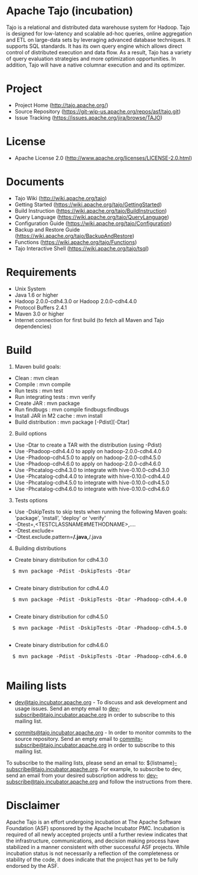 Apache Tajo (incubation)
========================
Tajo is a relational and distributed data warehouse system for Hadoop.
Tajo is designed for low-latency and scalable ad-hoc queries, online
aggregation and ETL on large-data sets by leveraging advanced database
techniques. It supports SQL standards. It has its own query engine which
allows direct control of distributed execution and data flow. As a result,
Tajo has a variety of query evaluation strategies and more optimization
opportunities. In addition, Tajo will have a native columnar execution and
and its optimizer.

Project
=======
* Project Home (http://tajo.apache.org/)
* Source Repository (https://git-wip-us.apache.org/repos/asf/tajo.git)
* Issue Tracking (https://issues.apache.org/jira/browse/TAJO)

License
=======
* Apache License 2.0 (http://www.apache.org/licenses/LICENSE-2.0.html)

Documents
=========
* Tajo Wiki (http://wiki.apache.org/tajo)
* Getting Started (https://wiki.apache.org/tajo/GettingStarted)
* Build Instruction (https://wiki.apache.org/tajo/BuildInstruction)
* Query Language (https://wiki.apache.org/tajo/QueryLanguage)
* Configuration Guide (https://wiki.apache.org/tajo/Configuration)
* Backup and Restore Guide (https://wiki.apache.org/tajo/BackupAndRestore)
* Functions (https://wiki.apache.org/tajo/Functions)
* Tajo Interactive Shell (https://wiki.apache.org/tajo/tsql)

Requirements
============
* Unix System
* Java 1.6 or higher
* Hadoop 2.0.0-cdh4.3.0 or Hadoop 2.0.0-cdh4.4.0
* Protocol Buffers 2.4.1
* Maven 3.0 or higher
* Internet connection for first build (to fetch all Maven and Tajo dependencies)

Build
============
1. Maven build goals:
 * Clean                     : mvn clean
 * Compile                   : mvn compile
 * Run tests                 : mvn test
 * Run integrating tests     : mvn verify
 * Create JAR                : mvn package
 * Run findbugs              : mvn compile findbugs:findbugs
 * Install JAR in M2 cache   : mvn install
 * Build distribution        : mvn package [-Pdist][-Dtar]

2. Build options
 * Use -Dtar to create a TAR with the distribution (using -Pdist)
 * Use -Phadoop-cdh4.4.0 to apply on hadoop-2.0.0-cdh4.4.0
 * Use -Phadoop-cdh4.5.0 to apply on hadoop-2.0.0-cdh4.5.0
 * Use -Phadoop-cdh4.6.0 to apply on hadoop-2.0.0-cdh4.6.0
 * Use -Phcatalog-cdh4.3.0 to integrate with hive-0.10.0-cdh4.3.0
 * Use -Phcatalog-cdh4.4.0 to integrate with hive-0.10.0-cdh4.4.0
 * Use -Phcatalog-cdh4.5.0 to integrate with hive-0.10.0-cdh4.5.0
 * Use -Phcatalog-cdh4.6.0 to integrate with hive-0.10.0-cdh4.6.0

3. Tests options
 * Use -DskipTests to skip tests when running the following Maven goals:
    'package',  'install', 'deploy' or 'verify'
 * -Dtest=<TESTCLASSNAME>,<TESTCLASSNAME#METHODNAME>,....
 * -Dtest.exclude=<TESTCLASSNAME>
 * -Dtest.exclude.pattern=**/<TESTCLASSNAME1>.java,**/<TESTCLASSNAME2>.java

4. Building distributions
 * Create binary distribution for cdh4.3.0
 <pre>
  $ mvn package -Pdist -DskipTests -Dtar
 </pre>
 * Create binary distribution for cdh4.4.0
 <pre>
  $ mvn package -Pdist -DskipTests -Dtar -Phadoop-cdh4.4.0
 </pre>
 * Create binary distribution for cdh4.5.0
 <pre>
  $ mvn package -Pdist -DskipTests -Dtar -Phadoop-cdh4.5.0
 </pre>
 * Create binary distribution for cdh4.6.0
 <pre>
  $ mvn package -Pdist -DskipTests -Dtar -Phadoop-cdh4.6.0
 </pre>

Mailing lists
=============
* dev@tajo.incubator.apache.org - To discuss and ask development and usage
  issues. Send an empty email to dev-subscribe@tajo.incubator.apache.org in
  order to subscribe to this mailing list.

* commits@tajo.incubator.apache.org - In order to monitor commits to the source
  repository. Send an empty email to commits-subscribe@tajo.incubator.apache.org
  in order to subscribe to this mailing list.

To subscribe to the mailing lists, please send an email to:
${listname}-subscribe@tajo.incubator.apache.org. For example, to subscribe to 
dev, send an email from your desired subscription address to:
dev-subscribe@tajo.incubator.apache.org and follow the instructions from there.

Disclaimer
==========
Apache Tajo is an effort undergoing incubation at The Apache Software
Foundation (ASF) sponsored by the Apache Incubator PMC. Incubation is required
of all newly accepted projects until a further review indicates that the
infrastructure, communications, and decision making process have stabilized in
a manner consistent with other successful ASF projects. While incubation status
is not necessarily a reflection of the completeness or stability of the code,
it does indicate that the project has yet to be fully endorsed by the ASF.
